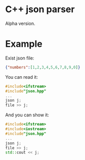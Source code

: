 # C++ json parser
Alpha version.
# Example
Exist json file:

```json
{"numbers":[1,2,3,4,5,6,7,8,9,0]}
```
You can read it:
```cpp
#include<ifstream>
#include"json.hpp"
...
json j;
file >> j;
```

And you can show it:
```cpp
#include<ifstream>
#include<iostream>
#include"json.hpp"
...
json j;
file >> j;
std::cout << j;
```

